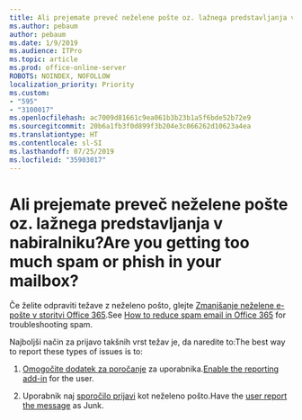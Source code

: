 ```yaml
---
title: Ali prejemate preveč neželene pošte oz. lažnega predstavljanja v nabiralniku?
ms.author: pebaum
author: pebaum
ms.date: 1/9/2019
ms.audience: ITPro
ms.topic: article
ms.prod: office-online-server
ROBOTS: NOINDEX, NOFOLLOW
localization_priority: Priority
ms.custom:
- "595"
- "3100017"
ms.openlocfilehash: ac7009d81661c9ea061b3b23b1a5f6bde52b72e9
ms.sourcegitcommit: 20b6a1fb3f0d899f3b204e3c066262d10623a4ea
ms.translationtype: HT
ms.contentlocale: sl-SI
ms.lasthandoff: 07/25/2019
ms.locfileid: "35903017"
---
```

# <a name="are-you-getting-too-much-spam-or-phish-in-your-mailbox"></a><span data-ttu-id="1a0a0-102">Ali prejemate preveč neželene pošte oz. lažnega predstavljanja v nabiralniku?</span><span class="sxs-lookup"><span data-stu-id="1a0a0-102">Are you getting too much spam or phish in your mailbox?</span></span>

<span data-ttu-id="1a0a0-103">Če želite odpraviti težave z neželeno pošto, glejte [Zmanjšanje neželene e-pošte v storitvi Office 365](https://docs.microsoft.com/office365/securitycompliance/reduce-spam-email).</span><span class="sxs-lookup"><span data-stu-id="1a0a0-103">See [How to reduce spam email in Office 365](https://docs.microsoft.com/office365/securitycompliance/reduce-spam-email) for troubleshooting spam.</span></span>
  
<span data-ttu-id="1a0a0-104">Najboljši način za prijavo takšnih vrst težav je, da naredite to:</span><span class="sxs-lookup"><span data-stu-id="1a0a0-104">The best way to report these types of issues is to:</span></span>
  
1. <span data-ttu-id="1a0a0-105">[Omogočite dodatek za poročanje](https://docs.microsoft.com/office365/securitycompliance/enable-the-report-message-add-in) za uporabnika.</span><span class="sxs-lookup"><span data-stu-id="1a0a0-105">[Enable the reporting add-in](https://docs.microsoft.com/office365/securitycompliance/enable-the-report-message-add-in) for the user.</span></span>

2. <span data-ttu-id="1a0a0-106">Uporabnik naj [sporočilo prijavi](https://support.office.com/article/b5caa9f1-cdf3-4443-af8c-ff724ea719d2) kot neželeno pošto.</span><span class="sxs-lookup"><span data-stu-id="1a0a0-106">Have the [user report the message](https://support.office.com/article/b5caa9f1-cdf3-4443-af8c-ff724ea719d2) as Junk.</span></span>
